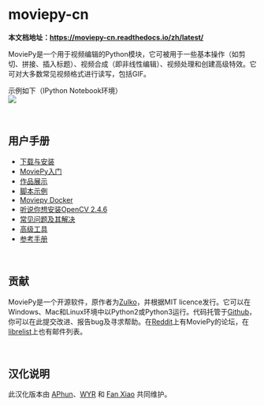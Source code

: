 # moviepy-cn


**本文档地址：https://moviepy-cn.readthedocs.io/zh/latest/**

MoviePy是一个用于视频编辑的Python模块，它可被用于一些基本操作（如剪切、拼接、插入标题）、视频合成（即非线性编辑）、视频处理和创建高级特效。它可对大多数常见视频格式进行读写，包括GIF。
</br>

示例如下（IPython Notebook环境）<br>
![](http://zulko.github.io/moviepy/_images/demo_preview1.jpeg)

</br>

## 用户手册
- [下载与安装](https://github.com/APhun/moviepy-cn/tree/master/1_下载与安装)
- [MoviePy入门](https://github.com/APhun/moviepy-cn/tree/master/2_MoviePy入门)
- [作品展示](https://github.com/APhun/moviepy-cn/tree/master/3_作品展示)
- [脚本示例](https://github.com/APhun/moviepy-cn/tree/master/4_脚本示例)
- [Moviepy Docker](https://github.com/APhun/moviepy-cn/tree/master/5_MoviePy%20Docker)
- [听说你想安装OpenCV 2.4.6](https://github.com/APhun/moviepy-cn/tree/master/6_听说你想安装OpenCV%202.4.6)
- [常见问题及其解决](https://github.com/APhun/moviepy-cn/tree/master/7_常见问题及其解决)
- [高级工具](https://github.com/APhun/moviepy-cn/tree/master/8_高级工具)
- [参考手册](https://github.com/APhun/moviepy-cn/tree/master/9_参考手册)

</br>

## 贡献
MoviePy是一个开源软件，原作者为[Zulko](https://github.com/Zulko)，并根据MIT licence发行。它可以在Windows、Mac和Linux环境中以Python2或Python3运行。代码托管于[Github](https://github.com/Zulko/moviepy)，你可以在此提交改进、报告bug及寻求帮助。在[Reddit](https://www.reddit.com/r/moviepy/)上有MoviePy的论坛，在[librelist](moviepy%40librelist.com)上也有邮件列表。

</br>

## 汉化说明
此汉化版本由 [APhun](https://github.com/APhun)、[WYR](https://github.com/Eukky) 和 [Fan Xiao](https://github.com/fani1996) 共同维护。